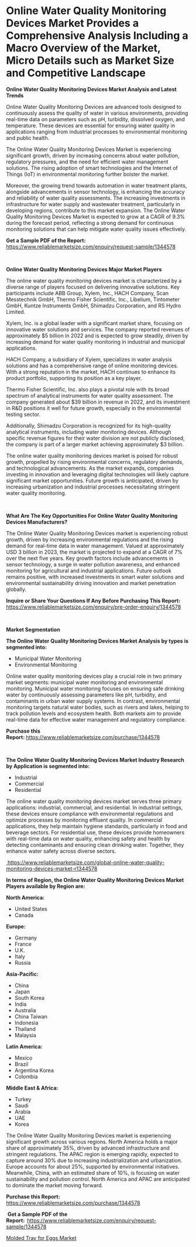 <p><h1>Online Water Quality Monitoring Devices Market Provides a Comprehensive Analysis Including a Macro Overview of the Market, Micro Details such as Market Size and Competitive Landscape</h1></p><p><strong>Online Water Quality Monitoring Devices Market Analysis and Latest Trends</strong></p>
<p><p>Online Water Quality Monitoring Devices are advanced tools designed to continuously assess the quality of water in various environments, providing real-time data on parameters such as pH, turbidity, dissolved oxygen, and temperature. These devices are essential for ensuring water quality in applications ranging from industrial processes to environmental monitoring and public health.</p><p>The Online Water Quality Monitoring Devices Market is experiencing significant growth, driven by increasing concerns about water pollution, regulatory pressures, and the need for efficient water management solutions. The rising adoption of smart technologies and the Internet of Things (IoT) in environmental monitoring further bolster the market. </p><p>Moreover, the growing trend towards automation in water treatment plants, alongside advancements in sensor technology, is enhancing the accuracy and reliability of water quality assessments. The increasing investments in infrastructure for water supply and wastewater treatment, particularly in developing regions, contribute to this market expansion. The Online Water Quality Monitoring Devices Market is expected to grow at a CAGR of 9.3% during the forecast period, reflecting a strong demand for continuous monitoring solutions that can help mitigate water quality issues effectively.</p></p>
<p><strong>Get a Sample PDF of the Report:&nbsp;</strong> <a href="https://www.reliablemarketsize.com/enquiry/request-sample/1344578?utm_campaign=3564&utm_medium=2&utm_source=Github&utm_content=ia&utm_term=24032025&utm_id=online-water-quality-monitoring-devices">https://www.reliablemarketsize.com/enquiry/request-sample/1344578</a></p>
<p>&nbsp;</p>
<p><strong>Online Water Quality Monitoring Devices Major Market Players</strong></p>
<p><p>The online water quality monitoring devices market is characterized by a diverse range of players focused on delivering innovative solutions. Key participants include ABB Group, Xylem, Inc., HACH Company, Scan Messtechnik GmbH, Thermo Fisher Scientific, Inc., Libelium, Tintometer GmbH, Kuntze Instruments GmbH, Shimadzu Corporation, and RS Hydro Limited. </p><p>Xylem, Inc. is a global leader with a significant market share, focusing on innovative water solutions and services. The company reported revenues of approximately $5 billion in 2022 and is expected to grow steadily, driven by increasing demand for water quality monitoring in industrial and municipal applications.</p><p>HACH Company, a subsidiary of Xylem, specializes in water analysis solutions and has a comprehensive range of online monitoring devices. With a strong reputation in the market, HACH continues to enhance its product portfolio, supporting its position as a key player.</p><p>Thermo Fisher Scientific, Inc. also plays a pivotal role with its broad spectrum of analytical instruments for water quality assessment. The company generated about $39 billion in revenue in 2022, and its investment in R&D positions it well for future growth, especially in the environmental testing sector.</p><p>Additionally, Shimadzu Corporation is recognized for its high-quality analytical instruments, including water monitoring devices. Although specific revenue figures for their water division are not publicly disclosed, the company is part of a larger market achieving approximately $3 billion.</p><p>The online water quality monitoring devices market is poised for robust growth, propelled by rising environmental concerns, regulatory demands, and technological advancements. As the market expands, companies investing in innovation and leveraging digital technologies will likely capture significant market opportunities. Future growth is anticipated, driven by increasing urbanization and industrial processes necessitating stringent water quality monitoring.</p></p>
<p>&nbsp;</p>
<p><strong>What Are The Key Opportunities For Online Water Quality Monitoring Devices Manufacturers?</strong></p>
<p><p>The Online Water Quality Monitoring Devices market is experiencing robust growth, driven by increasing environmental regulations and the rising demand for real-time data in water management. Valued at approximately USD 3 billion in 2023, the market is projected to expand at a CAGR of 7% over the next five years. Key growth factors include advancements in sensor technology, a surge in water pollution awareness, and enhanced monitoring for agricultural and industrial applications. Future outlook remains positive, with increased investments in smart water solutions and environmental sustainability driving innovation and market penetration globally.</p></p>
<p><strong>Inquire or Share Your Questions If Any Before Purchasing This Report:</strong> <a href="https://www.reliablemarketsize.com/enquiry/pre-order-enquiry/1344578?utm_campaign=3564&utm_medium=2&utm_source=Github&utm_content=ia&utm_term=24032025&utm_id=online-water-quality-monitoring-devices">https://www.reliablemarketsize.com/enquiry/pre-order-enquiry/1344578</a></p>
<p>&nbsp;</p>
<p><strong>Market Segmentation</strong></p>
<p><strong>The Online Water Quality Monitoring Devices Market Analysis by types is segmented into:</strong></p>
<p><ul><li>Municipal Water Monitoring</li><li>Environmental Monitoring</li></ul></p>
<p><p>Online water quality monitoring devices play a crucial role in two primary market segments: municipal water monitoring and environmental monitoring. Municipal water monitoring focuses on ensuring safe drinking water by continuously assessing parameters like pH, turbidity, and contaminants in urban water supply systems. In contrast, environmental monitoring targets natural water bodies, such as rivers and lakes, helping to track pollution levels and ecosystem health. Both markets aim to provide real-time data for effective water management and regulatory compliance.</p></p>
<p><strong>Purchase this Report:&nbsp;</strong><a href="https://www.reliablemarketsize.com/purchase/1344578?utm_campaign=3564&utm_medium=2&utm_source=Github&utm_content=ia&utm_term=24032025&utm_id=online-water-quality-monitoring-devices">https://www.reliablemarketsize.com/purchase/1344578</a></p>
<p>&nbsp;</p>
<p><strong>The Online Water Quality Monitoring Devices Market Industry Research by Application is segmented into:</strong></p>
<p><ul><li>Industrial</li><li>Commercial</li><li>Residential</li></ul></p>
<p><p>The online water quality monitoring devices market serves three primary applications: industrial, commercial, and residential. In industrial settings, these devices ensure compliance with environmental regulations and optimize processes by monitoring effluent quality. In commercial applications, they help maintain hygiene standards, particularly in food and beverage sectors. For residential use, these devices provide homeowners with real-time data on water quality, enhancing safety and health by detecting contaminants and ensuring clean drinking water. Together, they enhance water safety across diverse sectors.</p></p>
<p><a href="https://www.reliablemarketsize.com/global-online-water-quality-monitoring-devices-market-r1344578?utm_campaign=3564&utm_medium=2&utm_source=Github&utm_content=ia&utm_term=24032025&utm_id=online-water-quality-monitoring-devices">&nbsp;https://www.reliablemarketsize.com/global-online-water-quality-monitoring-devices-market-r1344578</a></p>
<p><strong>In terms of Region, the Online Water Quality Monitoring Devices Market Players available by Region are:</strong></p>
<p>
    <p> <strong> North America: </strong>
        <ul>
            <li>United States</li>
            <li>Canada</li>
        </ul>
        </p> 
    <p> <strong> Europe: </strong>
        <ul>
            <li>Germany</li>
            <li>France</li>
            <li>U.K.</li>
            <li>Italy</li>
            <li>Russia</li>
        </ul>
        </p> 
    <p> <strong> Asia-Pacific: </strong>
        <ul>
            <li>China</li>
            <li>Japan</li>
            <li>South Korea</li>
            <li>India</li>
            <li>Australia</li>
            <li>China Taiwan</li>
            <li>Indonesia</li>
            <li>Thailand</li>
            <li>Malaysia</li>
        </ul>
        </p> 
    <p> <strong> Latin America: </strong>
        <ul>
            <li>Mexico</li>
            <li>Brazil</li>
            <li>Argentina Korea</li>
            <li>Colombia</li>
        </ul>
        </p> 
    <p> <strong> Middle East & Africa: </strong>
        <ul>
            <li>Turkey</li>
            <li>Saudi</li>
            <li>Arabia</li>
            <li>UAE</li>
            <li>Korea</li>
        </ul>
    </p>
    </p>
<p><p>The Online Water Quality Monitoring Devices market is experiencing significant growth across various regions. North America holds a major share of approximately 35%, driven by advanced infrastructure and stringent regulations. The APAC region is emerging rapidly, expected to capture around 30% due to increasing industrialization and urbanization. Europe accounts for about 25%, supported by environmental initiatives. Meanwhile, China, with an estimated share of 10%, is focusing on water sustainability and pollution control. North America and APAC are anticipated to dominate the market moving forward.</p></p>
<p><strong>Purchase this Report: </strong><a href="https://www.reliablemarketsize.com/purchase/1344578?utm_campaign=3564&utm_medium=2&utm_source=Github&utm_content=ia&utm_term=24032025&utm_id=online-water-quality-monitoring-devices">https://www.reliablemarketsize.com/purchase/1344578</a></p>
<p>&nbsp;<strong>Get a Sample PDF of the Report:&nbsp;&nbsp;</strong><a href="https://www.reliablemarketsize.com/enquiry/request-sample/1344578?utm_campaign=3564&utm_medium=2&utm_source=Github&utm_content=ia&utm_term=24032025&utm_id=online-water-quality-monitoring-devices">https://www.reliablemarketsize.com/enquiry/request-sample/1344578</a></p>
<p><strong></strong></p>
<p><p><a href="https://github.com/dushornerfe/Market-Research-Report-List-1/blob/main/molded-tray-for-eggs-market.md?utm_campaign=3564&utm_medium=2&utm_source=Github&utm_content=ia&utm_term=24032025&utm_id=online-water-quality-monitoring-devices">Molded Tray for Eggs Market</a></p></p>
